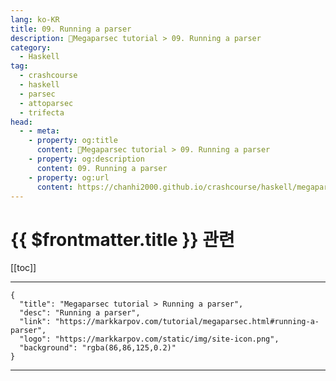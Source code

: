 ```yaml
---
lang: ko-KR
title: 09. Running a parser
description: 🐑Megaparsec tutorial > 09. Running a parser
category:
  - Haskell
tag: 
  - crashcourse
  - haskell
  - parsec
  - attoparsec
  - trifecta
head:
  - - meta:
    - property: og:title
      content: 🐑Megaparsec tutorial > 09. Running a parser
    - property: og:description
      content: 09. Running a parser
    - property: og:url
      content: https://chanhi2000.github.io/crashcourse/haskell/megaparsec/09.html
---
```


# {{ $frontmatter.title }} 관련

[[toc]]

---

```component VPCard
{
  "title": "Megaparsec tutorial > Running a parser",
  "desc": "Running a parser",
  "link": "https://markkarpov.com/tutorial/megaparsec.html#running-a-parser",
  "logo": "https://markkarpov.com/static/img/site-icon.png",
  "background": "rgba(86,86,125,0.2)"
}
```

---
